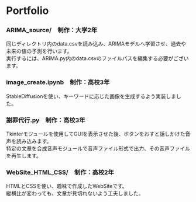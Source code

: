 # Portfolio
### ARIMA_source/&emsp;制作：大学2年
同じディレクトリ内のdata.csvを読み込み、ARIMAモデルへ学習させ、過去や未来の値の予測を行います。
<br>実行するには、ARIMA.py内のdata.csvのファイルパスを編集する必要がございます。</br>
### image_create.ipynb&emsp;制作：高校3年
StableDiffusionを使い、キーワードに応じた画像を生成するよう実装しました。
### 謝罪代行.py&emsp;制作：高校3年
Tkinterモジュールを使用してGUIを表示させた後、ボタンをおすと話しかけた音声を読み込みます。
<br>特定の文章を合成音声モジュールで音声ファイル形式で出力、その音声ファイルを再生します。</br>
### WebSite_HTML_CSS/&emsp;制作：高校2年
HTMLとCSSを使い、趣味で作成したWebSiteです。
<br>縦横比が変わっても、文章が見切れないよう工夫しました。</br>
